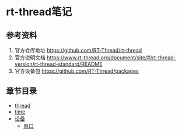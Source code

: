 # rt-thread笔记

## 参考资料
1. 官方仓库地址 https://github.com/RT-Thread/rt-thread
2. 官方说明文档 https://www.rt-thread.org/document/site/#/rt-thread-version/rt-thread-standard/README
3. 官方设备包 https://github.com/RT-Thread/packages

## 章节目录

* [thread](thread.md)
* [time](time.md)
* [设备](device/README.md)
    * [串口](device/serial.md)
